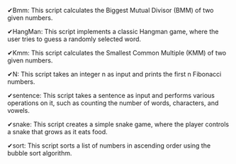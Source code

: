 ✔Bmm:
This script calculates the Biggest Mutual Divisor (BMM) of two given numbers.

✔HangMan:
This script implements a classic Hangman game, where the user tries to guess a randomly selected word.

✔Kmm:
This script calculates the Smallest Common Multiple (KMM) of two given numbers.

✔N:
This script takes an integer n as input and prints the first n Fibonacci numbers.

✔sentence:
This script takes a sentence as input and performs various operations on it, such as counting the number of words, characters, and vowels.

✔snake:
This script creates a simple snake game, where the player controls a snake that grows as it eats food.

✔sort:
This script sorts a list of numbers in ascending order using the bubble sort algorithm.
